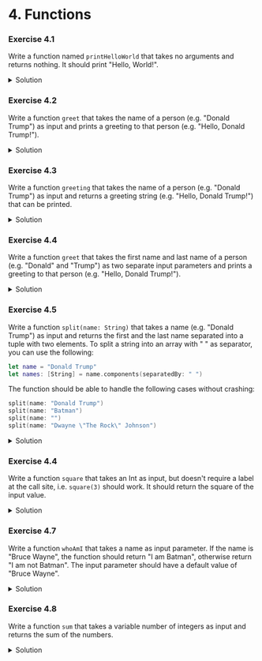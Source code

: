 
# 4. Functions

### Exercise 4.1

Write a function named `printHelloWorld` that takes no arguments and returns nothing. It should print "Hello, World!". 

<details>
<summary>Solution</summary>
    
```Swift
func printHelloWorld() {
    print("Hello, World!")
}

printHelloWorld()
```
</details>

### Exercise 4.2

Write a function `greet` that takes the name of a person (e.g. "Donald Trump") as input and prints a greeting to that person (e.g. "Hello, Donald Trump!").

<details>
<summary>Solution</summary>

```Swift
func greet(name: String) {
    print("Hello, \(name)!")
}

greet(name: "Batman")
```
</details>

### Exercise 4.3

Write a function `greeting` that takes the name of a person (e.g. "Donald Trump") as input and returns a greeting string (e.g. "Hello, Donald Trump!") that can be printed.

<details>
<summary>Solution</summary>

```Swift
func greeting(name: String) -> String {
    let greeting = "Hello, " + name + "!"
    return greeting
}

print(greeting(name: "Batman"))
```
</details>

### Exercise 4.4

Write a function `greet` that takes the first name and last name of a person (e.g. "Donald" and "Trump") as two separate input parameters and prints a greeting to that person (e.g. "Hello, Donald Trump!").

<details>
<summary>Solution</summary>

```Swift
func greet(firstName: String, lastName: String) {
    print("Hello, \(firstName) \(lastName)!")
}

greet(firstName: "Bruce", lastName: "Wayne")
```
</details>

### Exercise 4.5

Write a function `split(name: String)` that takes a name (e.g. "Donald Trump") as input and returns the first and the last name separated into a tuple with two elements. To split a string into an array with " " as separator, you can use the following:

```Swift
let name = "Donald Trump"
let names: [String] = name.components(separatedBy: " ")
```

The function should be able to handle the following cases without crashing:

```Swift
split(name: "Donald Trump")
split(name: "Batman")
split(name: "")
split(name: "Dwayne \"The Rock\" Johnson")
```

<details>
<summary>Solution</summary>

```Swift
func split(name: String) -> (firstName: String?, lastName: String?) {
    let names = name.components(separatedBy: " ")
    return (firstName: names.first, lastName: names.count > 1 ? names.last : nil)
}

let names = split(name: "Bruce Wayne")
print((names.firstName ?? "Unknown") + " " + (names.lastName ?? "Unknown"))

split(name: "Donald Trump")
split(name: "Batman")
split(name: "")
split(name: "Dwayne \"The Rock\" Johnson")
```
</details>

### Exercise 4.4

Write a function `square` that takes an Int as input, but doesn't require a label at the call site, i.e. `square(3)` should work. It should return the square of the input value.

<details>
<summary>Solution</summary>

```Swift
func square(_ value: Int) -> Int {
    return value * value
}

print(square(3))
```
</details>

### Exercise 4.7

Write a function `whoAmI` that takes a name as input parameter. If the name is "Bruce Wayne", the function should return "I am Batman", otherwise return "I am not Batman". The input parameter should have a default value of "Bruce Wayne".

<details>
<summary>Solution</summary>

```Swift
func whoAmI(name: String = "Bruce Wayne") -> String {
    return "I am \(name == "Bruce Wayne" ? "" : "not ")Batman"
}

print(whoAmI(name: "Donald Trump"))
print(whoAmI())
```
</details>

### Exercise 4.8

Write a function `sum` that takes a variable number of integers as input and returns the sum of the numbers.

<details>
<summary>Solution</summary>

```Swift
func sum(values: Int...) -> Int {
    var sum = 0
    for value in values {
        sum += value
    }
    return sum
}

sum(values: 1, 4, 4, 7, 8, 12)

// Preview of later chapters: We could use reduce to do this without writing a loop.
let totalSum = [1, 4, 4, 7, 8, 12].reduce(0, { $0 + $1 })
```
</details>



